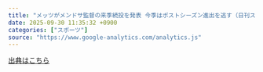 ```yaml
---
title: "メッツがメンドサ監督の来季続投を発表 今季はポストシーズン進出を逃す（日刊スポーツ） - Yahoo!ニュース"
date: 2025-09-30 11:35:32 +0900
categories: ["スポーツ"]
source: "https://www.google-analytics.com/analytics.js"
---
```


[出典はこちら](https://www.google-analytics.com/analytics.js)

